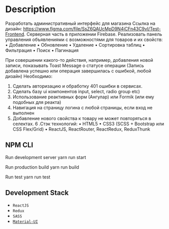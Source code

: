 # Description

Разработать административный интерфейс для магазина Ссылка на дизайн: https://www.figma.com/file/SsZ6QAUcMpD9N4jCFn43C9vI/Test-Frontend. Серверная часть в приложении Firebase. Реализовать панель управления объявлениями с возможностями для товаров и их свойств: • Добавление • Обновление • Удаление • Сортировка таблиц • Фильтрация • Поиск • Пагинация

При совершении какого-то действия, например, добавления новой записи, показывать Toast Message о статусе операции (Запись добавлена успешно или операция завершилась с ошибкой, любой дизайн) Необходимо:

1. Cделать авторизацию и обработку 401 ошибки в сервисах.
2. Cделать базу ui компонентов input, select, radio group etc)
3. Использование реактивных форм (Ангулар) или Formik (или ему подобных для реакта)
4. Навигация на страницу логина с любой страницы, если вход не выполнен
5. Добавление нового свойства к товару не может повторяться в селектах. 
6 .Стэк технологий: • HTML5 • CSS3 (SCSS + Bootstrap или CSS Flex/Grid) • ReactJS, ReactRouter, ReactRedux, ReduxThunk

## NPM CLI

Run development server yarn run start

Run production build yarn run build

Run test yarn run test

## Development Stack
- `ReactJS`
- `Redux`
- `SASS`
- [`Material-UI`](https://material-ui.com/)
